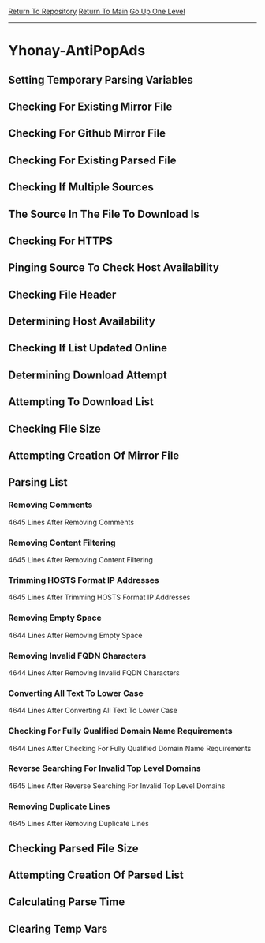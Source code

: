[Return To Repository](https://github.com/deathbybandaid/piholeparser/)
[Return To Main](https://github.com/deathbybandaid/piholeparser/blob/master/RecentRunLogs/Mainlog.md)
[Go Up One Level](https://github.com/deathbybandaid/piholeparser/blob/master/RecentRunLogs/TopLevelScripts/30-Processing-Blacklists.md)
____________________________________
# Yhonay-AntiPopAds
## Setting Temporary Parsing Variables
## Checking For Existing Mirror File
## Checking For Github Mirror File
## Checking For Existing Parsed File
## Checking If Multiple Sources
## The Source In The File To Download Is
## Checking For HTTPS
## Pinging Source To Check Host Availability
## Checking File Header
## Determining Host Availability
## Checking If List Updated Online
## Determining Download Attempt
## Attempting To Download List
## Checking File Size
## Attempting Creation Of Mirror File
## Parsing List
### Removing Comments
4645 Lines After Removing Comments
### Removing Content Filtering
4645 Lines After Removing Content Filtering
### Trimming HOSTS Format IP Addresses
4645 Lines After Trimming HOSTS Format IP Addresses
### Removing Empty Space
4644 Lines After Removing Empty Space
### Removing Invalid FQDN Characters
4644 Lines After Removing Invalid FQDN Characters
### Converting All Text To Lower Case
4644 Lines After Converting All Text To Lower Case
### Checking For Fully Qualified Domain Name Requirements
4644 Lines After Checking For Fully Qualified Domain Name Requirements
### Reverse Searching For Invalid Top Level Domains
4645 Lines After Reverse Searching For Invalid Top Level Domains
### Removing Duplicate Lines
4645 Lines After Removing Duplicate Lines
## Checking Parsed File Size
## Attempting Creation Of Parsed List
## Calculating Parse Time
## Clearing Temp Vars
